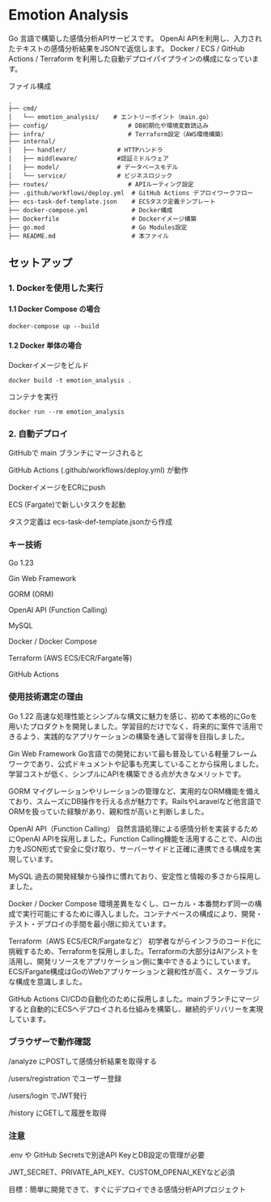 # Emotion Analysis

Go 言語で構築した感情分析APIサービスです。
OpenAI APIを利用し、入力されたテキストの感情分析結果をJSONで返信します。
Docker / ECS / GitHub Actions / Terraform を利用した自動デプロイパイプラインの構成になっています。

ファイル構成
```
.
├── cmd/
│   └── emotion_analysis/    # エントリーポイント（main.go）
├── config/                      # DB初期化や環境変数読込み
├── infra/                       # Terraform設定（AWS環境構築）
├── internal/
│   ├── handler/              # HTTPハンドラ
│   ├── middleware/           #認証ミドルウェア
│   ├── model/                # データベースモデル
│   └── service/              # ビジネスロジック
├── routes/                      # APIルーティング設定
├── .github/workflows/deploy.yml  # GitHub Actions デプロイワークフロー
├── ecs-task-def-template.json    # ECSタスク定義テンプレート
├── docker-compose.yml            # Docker構成
├── Dockerfile                    # Dockerイメージ構築
├── go.mod                        # Go Modules設定
├── README.md                     # 本ファイル
```
## セットアップ

### 1. Dockerを使用した実行

#### 1.1 Docker Compose の場合
```
docker-compose up --build
```

#### 1.2 Docker 単体の場合

Dockerイメージをビルド
```
docker build -t emotion_analysis .
```
コンテナを実行
```
docker run --rm emotion_analysis
```
### 2. 自動デプロイ

GitHubで main ブランチにマージされると

GitHub Actions (.github/workflows/deploy.yml) が動作

DockerイメージをECRにpush

ECS (Fargate)で新しいタスクを起動

タスク定義は ecs-task-def-template.jsonから作成

### キー技術

Go 1.23

Gin Web Framework

GORM (ORM)

OpenAI API (Function Calling)

MySQL

Docker / Docker Compose

Terraform (AWS ECS/ECR/Fargate等)

GitHub Actions

### 使用技術選定の理由

Go 1.22
高速な処理性能とシンプルな構文に魅力を感じ、初めて本格的にGoを用いたプロダクトを開発しました。学習目的だけでなく、将来的に案件で活用できるよう、実践的なアプリケーションの構築を通して習得を目指しました。

Gin Web Framework
Go言語での開発において最も普及している軽量フレームワークであり、公式ドキュメントや記事も充実していることから採用しました。学習コストが低く、シンプルにAPIを構築できる点が大きなメリットです。

GORM
マイグレーションやリレーションの管理など、実用的なORM機能を備えており、スムーズにDB操作を行える点が魅力です。RailsやLaravelなど他言語でORMを扱っていた経験があり、親和性が高いと判断しました。

OpenAI API（Function Calling）
自然言語処理による感情分析を実装するためにOpenAI APIを採用しました。Function Calling機能を活用することで、AIの出力をJSON形式で安全に受け取り、サーバーサイドと正確に連携できる構成を実現しています。

MySQL
過去の開発経験から操作に慣れており、安定性と情報の多さから採用しました。

Docker / Docker Compose
環境差異をなくし、ローカル・本番問わず同一の構成で実行可能にするために導入しました。コンテナベースの構成により、開発・テスト・デプロイの手間を最小限に抑えています。

Terraform（AWS ECS/ECR/Fargateなど）
初学者ながらインフラのコード化に挑戦するため、Terraformを採用しました。Terraformの大部分はAIアシストを活用し、開発リソースをアプリケーション側に集中できるようにしています。ECS/Fargate構成はGoのWebアプリケーションと親和性が高く、スケーラブルな構成を意識しました。

GitHub Actions
CI/CDの自動化のために採用しました。mainブランチにマージすると自動的にECSへデプロイされる仕組みを構築し、継続的デリバリーを実現しています。

### ブラウザーで動作確認

/analyze にPOSTして感情分析結果を取得する

/users/registration でユーザー登録

/users/login でJWT発行

/history にGETして履歴を取得

### 注意

.env や GitHub Secretsで別途API KeyとDB設定の管理が必要

JWT_SECRET、PRIVATE_API_KEY、CUSTOM_OPENAI_KEYなど必須

目標：簡単に開発できて、すぐにデプロイできる感情分析APIプロジェクト